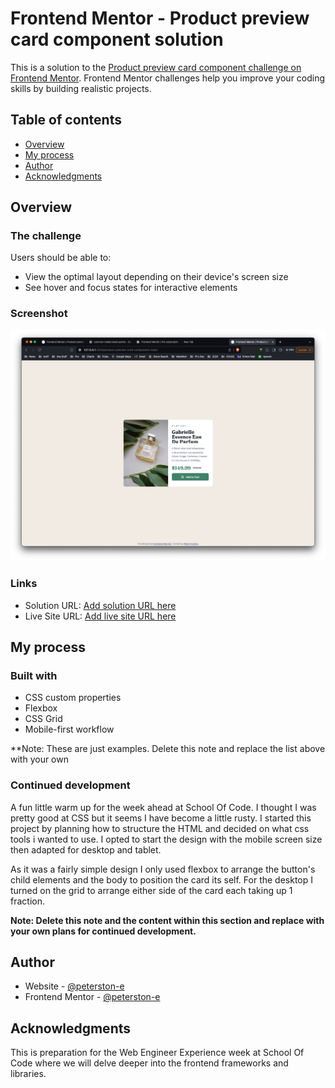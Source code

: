 # Frontend Mentor - Product preview card component solution

This is a solution to the [Product preview card component challenge on Frontend Mentor](https://www.frontendmentor.io/challenges/product-preview-card-component-GO7UmttRfa). Frontend Mentor challenges help you improve your coding skills by building realistic projects.

## Table of contents

- [Overview](#overview)
- [My process](#my-process)
- [Author](#author)
- [Acknowledgments](#acknowledgments)

## Overview

### The challenge

Users should be able to:

- View the optimal layout depending on their device's screen size
- See hover and focus states for interactive elements

### Screenshot

![alt text](<images/screenshot .png>)

### Links

- Solution URL: [Add solution URL here](https://your-solution-url.com)
- Live Site URL: [Add live site URL here](https://your-live-site-url.com)

## My process

### Built with

- CSS custom properties
- Flexbox
- CSS Grid
- Mobile-first workflow

\*\*Note: These are just examples. Delete this note and replace the list above with your own

### Continued development

A fun little warm up for the week ahead at School Of Code. I thought I was pretty good at CSS but it seems I have become a little rusty. I started this project by planning how to structure the HTML and decided on what css tools i wanted to use. I opted to start the design with the mobile screen size then adapted for desktop and tablet.

As it was a fairly simple design I only used flexbox to arrange the button's child elements and the body to position the card its self. For the desktop I turned on the grid to arrange either side of the card each taking up 1 fraction.

**Note: Delete this note and the content within this section and replace with your own plans for continued development.**

## Author

- Website - [@peterston-e](https://github.com/peterston-e)
- Frontend Mentor - [@peterston-e](https://www.frontendmentor.io/profile/peterston-e)

## Acknowledgments

This is preparation for the Web Engineer Experience week at School Of Code where we will delve deeper into the frontend frameworks and libraries.
